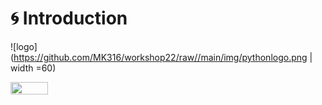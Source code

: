 # 🌀 Introduction  

![logo](https://github.com/MK316/workshop22/raw//main/img/pythonlogo.png | width =60)  

<img src="[https://your-image-url.type](https://github.com/MK316/workshop22/raw//main/img/pythonlogo.png)" width="60" height="20">
